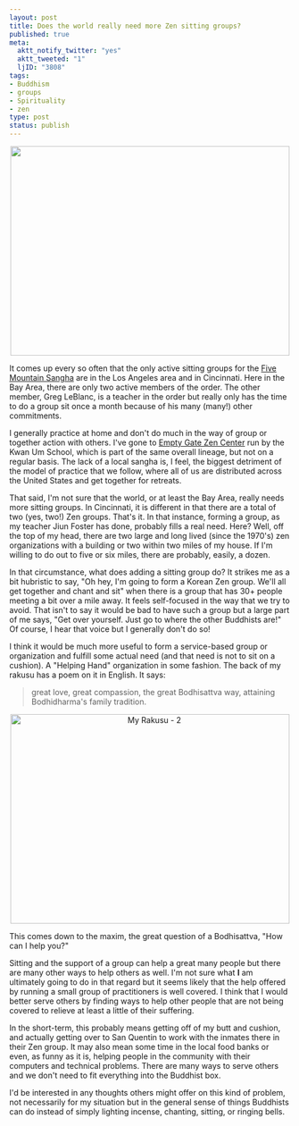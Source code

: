 ```yaml
--- 
layout: post
title: Does the world really need more Zen sitting groups?
published: true
meta: 
  aktt_notify_twitter: "yes"
  aktt_tweeted: "1"
  ljID: "3808"
tags: 
- Buddhism
- groups
- Spirituality
- zen
type: post
status: publish
---
```

<p style="text-align: center"><a href="http://www.flickr.com/photos/albill/5567284148/" title="Untitled by albill, on Flickr"><img src="http://farm6.static.flickr.com/5180/5567284148_33a67fde19.jpg" width="500" height="375" alt="" /></a></p>
It comes up every so often that the only active sitting groups for the <a href="http://www.fivemountain.org">Five Mountain Sangha</a> are in the Los Angeles area and in Cincinnati. Here in the Bay Area, there are only two active members of the order. The other member, Greg LeBlanc, is a teacher in the order but really only has the time to do a group sit once a month because of his many (many!) other commitments.

I generally practice at home and don't do much in the way of group or together action with others. I've gone to <a href="http://emptygatezen.com">Empty Gate Zen Center</a> run by the Kwan Um School, which is part of the same overall lineage, but not on a regular basis. The lack of a local sangha is, I feel, the biggest detriment of the model of practice that we follow, where all of us are distributed across the United States and get together for retreats.

That said, I'm not sure that the world, or at least the Bay Area, really needs more sitting groups. In Cincinnati, it is different in that there are a total of two (yes, two!) Zen groups. That's it. In that instance, forming a group, as my teacher Jiun Foster has done, probably fills a real need. Here? Well, off the top of my head, there are two large and long lived (since the 1970's) zen organizations with a building or two within two miles of my house. If I'm willing to do out to five or six miles, there are probably, easily, a dozen.

In that circumstance, what does adding a sitting group do? It strikes me as a bit hubristic to say, "Oh hey, I'm going to form a Korean Zen group. We'll all get together and chant and sit" when there is a group that has 30+ people meeting a bit over a mile away. It feels self-focused in the way that we try to avoid. That isn't to say it would be bad to have such a group but a large part of me says, "Get over yourself. Just go to where the other Buddhists are!" Of course, I hear that voice but I generally don't do so!

I think it would be much more useful to form a service-based group or organization and fulfill some actual need (and that need is not to sit on a cushion). A "Helping Hand" organization in some fashion. The back of my rakusu has a poem on it in English. It says:
> great love,
> great compassion,
> the great Bodhisattva way,
> attaining Bodhidharma's family tradition.
<p style="text-align:center"><a href="http://www.flickr.com/photos/albill/4473215203/" title="My Rakusu - 2 by albill, on Flickr"><img src="http://farm3.static.flickr.com/2702/4473215203_c13dd7223a.jpg" width="500" height="375" alt="My Rakusu - 2" /></a></p>
This comes down to the maxim, the great question of a Bodhisattva, "How can I help you?" 

Sitting and the support of a group can help a great many people but there are many other ways to help others as well. I'm not sure what <strong>I</strong> am ultimately going to do in that regard but it seems likely that the help offered by running a small group of practitioners is well covered. I think that I would better serve others by finding ways to help other people that are not being covered to relieve at least a little of their suffering.

In the short-term, this probably means getting off of my butt and cushion, and actually getting over to San Quentin to work with the inmates there in their Zen group. It may also mean some time in the local food banks or even, as funny as it is, helping people in the community with their computers and technical problems. There are many ways to serve others and we don't need to fit everything into the Buddhist box.

I'd be interested in any thoughts others might offer on this kind of problem, not necessarily for my situation but in the general sense of things Buddhists can do instead of simply lighting incense, chanting, sitting, or ringing bells.
